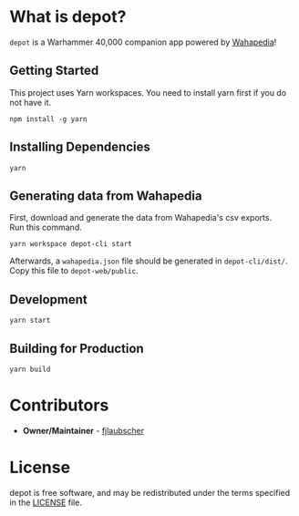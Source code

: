 # What is depot?

`depot` is a Warhammer 40,000 companion app powered by [Wahapedia](https://wahapedia.ru)!<br/>

## Getting Started

This project uses Yarn workspaces.
You need to install yarn first if you do not have it.

```
npm install -g yarn
```

## Installing Dependencies

```
yarn
```

## Generating data from Wahapedia
First, download and generate the data from Wahapedia's csv exports.<br />
Run this command.

```
yarn workspace depot-cli start
```

Afterwards, a `wahapedia.json` file should be generated in `depot-cli/dist/`. <br />
Copy this file to `depot-web/public`.

## Development

```
yarn start
```

## Building for Production

```
yarn build
```


# Contributors

- <strong>Owner/Maintainer</strong> - [fjlaubscher](https://github.com/fjlaubscher)

# License

depot is free software, and may be redistributed under the terms specified in the [LICENSE](LICENSE.md) file.